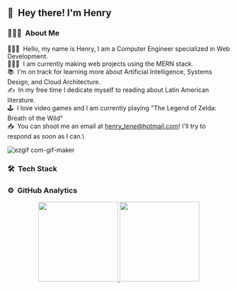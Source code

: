 



 ## 👋 &nbsp;Hey there! I'm Henry 

### 👨🏻‍💻 &nbsp;About Me

👨🏻‍💼  &nbsp;Hello, my name is Henry, I am a Computer Engineer specialized in Web Development.\
👨🏻‍💻 &nbsp;I am currently making web projects using the MERN stack.\
📚 &nbsp;I'm on track for learning more about Artificial Intelligence, Systems Design, and Cloud Architecture.\
✍️ &nbsp;In my free time I dedicate myself to reading about Latin American literature.\
🕹️ &nbsp;I love video games and I am currently playing "The Legend of Zelda: Breath of the Wild"\
📥 &nbsp;You can shoot me an email at henry_tene@hotmail.com! I'll try to respond as soon as I can.\


![ezgif com-gif-maker](https://user-images.githubusercontent.com/29009340/174422512-96cc5ff8-a1e2-40b1-ae54-ec72d3c57bff.gif)

### 🛠 &nbsp;Tech Stack


### ⚙️ &nbsp;GitHub Analytics

<p align="center">
<a href="https://github.com/HenryTene">
  <img height="180em" src="https://github-readme-stats-eight-theta.vercel.app/api?username=HenryTene&show_icons=true&theme=algolia&include_all_commits=true&count_private=true"/>
  <img height="180em" src="https://github-readme-stats-eight-theta.vercel.app/api/top-langs/?username=HenryTene&layout=compact&langs_count=8&theme=algolia"/>
</a>
</p>


<!--
**HenryTene/HenryTene** is a ✨ _special_ ✨ repository because its `README.md` (this file) appears on your GitHub profile.

Here are some ideas to get you started:

- 🔭 I’m currently working on ...
- 🌱 I’m currently learning ...
- 👯 I’m looking to collaborate on ...
- 🤔 I’m looking for help with ...
- 💬 Ask me about ...
- 📫 How to reach me: ...
- 😄 Pronouns: ...
- ⚡ Fun fact: ...
-->
